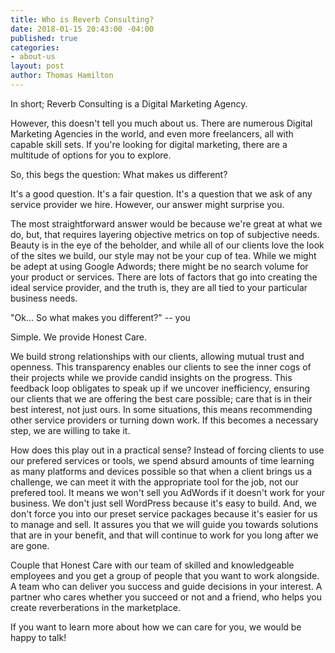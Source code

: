 ```yaml
---
title: Who is Reverb Consulting?
date: 2018-01-15 20:43:00 -04:00
published: true
categories:
- about-us
layout: post
author: Thomas Hamilton
---
```

In short; Reverb Consulting is a Digital Marketing Agency.

However, this doesn't tell you much about us.  There are numerous Digital Marketing Agencies in the world, and even more freelancers, all with capable skill sets. If you're looking for digital marketing, there are a multitude of options for you to explore.

So, this begs the question: What makes us different?
<!--excerpt-->
It's a good question. It's a fair question. It's a question that we ask of any service provider we hire. However, our answer might surprise you.

The most straightforward answer would be because we're great at what we do, but, that requires layering objective metrics on top of subjective needs. Beauty is in the eye of the beholder, and while all of our clients love the look of the sites we build, our style may not be your cup of tea. While we might be adept at using Google Adwords; there might be no search volume for your product or services. There are lots of factors that go into creating the ideal service provider, and the truth is, they are all tied to your particular business needs.

"Ok... So what makes you different?" -- you

Simple. We provide Honest Care.

We build strong relationships with our clients, allowing mutual trust and openness. This transparency enables our clients to see the inner cogs of their projects while we provide candid insights on the progress. This feedback loop obligates to speak up if we uncover inefficiency, ensuring our clients that we are offering the best care possible; care that is in their best interest, not just ours. In some situations, this means recommending other service providers or turning down work. If this becomes a necessary step, we are willing to take it.

How does this play out in a practical sense? Instead of forcing clients to use our prefered services or tools, we spend absurd amounts of time learning as many platforms and devices possible so that when a client brings us a challenge, we can meet it with the appropriate tool for the job, not our prefered tool. It means we won't sell you AdWords if it doesn't work for your business. We don't just sell WordPress because it's easy to build. And, we don't force you into our preset service packages because it's easier for us to manage and sell. It assures you that we will guide you towards solutions that are in your benefit, and that will continue to work for you long after we are gone.

Couple that Honest Care with our team of skilled and knowledgeable employees and you get a group of people that you want to work alongside. A team who can deliver you success and guide decisions in your interest. A partner who cares whether you succeed or not and a friend, who helps you create reverberations in the marketplace.

If you want to learn more about how we can care for you, we would be happy to talk!
